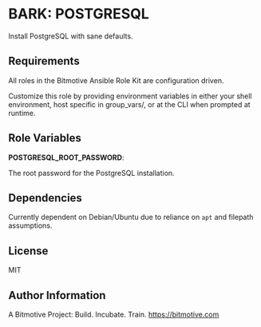BARK: POSTGRESQL
=========

Install PostgreSQL with sane defaults.

Requirements
------------

All roles in the Bitmotive Ansible Role Kit are configuration driven.

Customize this role by providing environment variables in either your
shell environment, host specific in group_vars/, or at the CLI when
prompted at runtime. 

Role Variables
--------------

**POSTGRESQL_ROOT_PASSWORD**:

The root password for the PostgreSQL installation.


Dependencies
------------

Currently dependent on Debian/Ubuntu due to reliance on `apt` and filepath 
assumptions. 

License
-------

MIT

Author Information
------------------

A Bitmotive Project: Build. Incubate. Train.
https://bitmotive.com 
